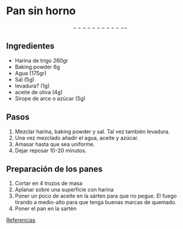 # Pan sin horno
$$------------$$
## Ingredientes
* Harina de trigo 260gr
* Baking powder 6g
* Agua (175gr)
* Sal (5g)
* levadura? (1g)
* aceite de oliva (4g)
* Sirope de arce o azúcar (5g)

## Pasos
1. Mezclar harina, baking powder y sal. Tal vez también levadura.
2. Una vez mezclado añadir el agua, aceite y azúcar.
3. Amasar hasta que sea uniforme.
4. Dejar reposar 10-20 minutos.

## Preparación de los panes
1. Cortar en 4 trozos de masa
2. Aplanar sobre una superficie con harina
3. Poner un poco de aceite en la sárten para que no pegue. El fuego tirando a medio-alto para que tenga buenas marcas de quemado.
4. Poner el pan en la sartén


[Referencias](https://www.inspiredtaste.net/46128/no-yeast-flatbread/)
